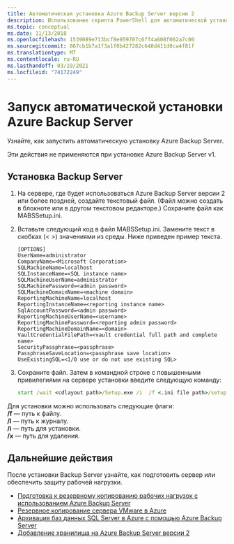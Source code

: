 ```yaml
---
title: Автоматическая установка Azure Backup Server версии 2
description: Использование скрипта PowerShell для автоматической установки Azure Backup Server версии 2. Этот тип установки также называется "тихой" установкой.
ms.topic: conceptual
ms.date: 11/13/2018
ms.openlocfilehash: 1539089e713bcf8e959707c6ff4a608f062a7c00
ms.sourcegitcommit: 867cb1b7a1f3a1f0b427282c648d411d0ca4f81f
ms.translationtype: MT
ms.contentlocale: ru-RU
ms.lasthandoff: 03/19/2021
ms.locfileid: "74172249"
---
```

# <a name="run-an-unattended-installation-of-azure-backup-server"></a>Запуск автоматической установки Azure Backup Server

Узнайте, как запустить автоматическую установку Azure Backup Server.

Эти действия не применяются при установке Azure Backup Server v1.

## <a name="install-backup-server"></a>Установка Backup Server

1. На сервере, где будет использоваться Azure Backup Server версии 2 или более поздней, создайте текстовый файл. (Файл можно создать в блокноте или в другом текстовом редакторе.) Сохраните файл как MABSSetup.ini.

2. Вставьте следующий код в файл MABSSetup.ini. Замените текст в скобках (\< \>) значениями из среды. Ниже приведен пример текста.

   ```text
   [OPTIONS]
   UserName=administrator
   CompanyName=<Microsoft Corporation>
   SQLMachineName=localhost
   SQLInstanceName=<SQL instance name>
   SQLMachineUserName=administrator
   SQLMachinePassword=<admin password>
   SQLMachineDomainName=<machine domain>
   ReportingMachineName=localhost
   ReportingInstanceName=<reporting instance name>
   SqlAccountPassword=<admin password>
   ReportingMachineUserName=<username>
   ReportingMachinePassword=<reporting admin password>
   ReportingMachineDomainName=<domain>
   VaultCredentialFilePath=<vault credential full path and complete name>
   SecurityPassphrase=<passphrase>
   PassphraseSaveLocation=<passphrase save location>
   UseExistingSQL=<1/0 use or do not use existing SQL>
   ```

3. Сохраните файл. Затем в командной строке с повышенными привилегиями на сервере установки введите следующую команду:

   ```cmd
   start /wait <cdlayout path>/Setup.exe /i  /f <.ini file path>/setup.ini /L <log path>/setup.log
   ```

Для установки можно использовать следующие флаги:</br>
**/f** — путь к файлу.</br>
**/l** — путь к журналу.</br>
**/i** — путь для установки.</br>
**/x** — путь для удаления.</br>

## <a name="next-steps"></a>Дальнейшие действия

После установки Backup Server узнайте, как подготовить сервер или обеспечить защиту рабочей нагрузки.

- [Подготовка к резервному копированию рабочих нагрузок с использованием Azure Backup Server](backup-azure-microsoft-azure-backup.md)
- [Резервное копирование сервера VMware в Azure](backup-azure-backup-server-vmware.md)
- [Архивация баз данных SQL Server в Azure с помощью Azure Backup Server](backup-azure-sql-mabs.md)
- [Добавление хранилища на Azure Backup Server версии 2](backup-mabs-add-storage.md)
